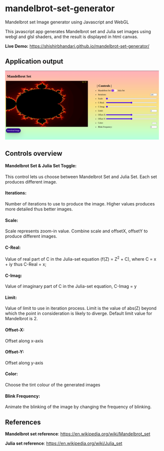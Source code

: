 # mandelbrot-set-generator
Mandelbrot set Image generator using Javascript and WebGL

This javascript app generates Mandelbrot set and Julia set images using webgl and glsl shaders, and the result is displayed in html canvas.

<b>Live Demo:</b> https://shishirbhandari.github.io/mandelbrot-set-generator/

## Application output
![Image of Application Screen](images/app_screenshot.png)

## Controls overview
#### Mandelbrot Set & Julia Set Toggle:
This control lets us choose between Mandelbrot Set and Julia Set. Each set produces different image.
#### Iterations:
Number of iterations to use to produce the image. Higher values produces more detailed thus better images.
#### Scale:
Scale represents zoom-in value. Combine scale and offsetX, offsetY to produce different images.
#### C-Real:
Value of real part of C in the Julia-set equation (f(Z) = Z<sup>2</sup> + C), where C = x + iy thus C-Real = x;
#### C-Imag:
Value of imaginary part of C in the Julia-set equation, C-Imag = y
#### Limit:
Value of limit to use in iteration process. Limit is the value of abs(Z) beyond which the point in consideration is likely to diverge. Default limit value for Mandelbrot is 2.
#### Offset-X:
Offset along x-axis
#### Offset-Y:
Offset along y-axis
#### Color:
Choose the tint colour of the generated images
#### Blink Frequency:
Animate the blinking of the image by changing the frequency of blinking.


## References
<b>Mandelbrot set reference</b>: https://en.wikipedia.org/wiki/Mandelbrot_set

<b>Julia set reference</b>: https://en.wikipedia.org/wiki/Julia_set
